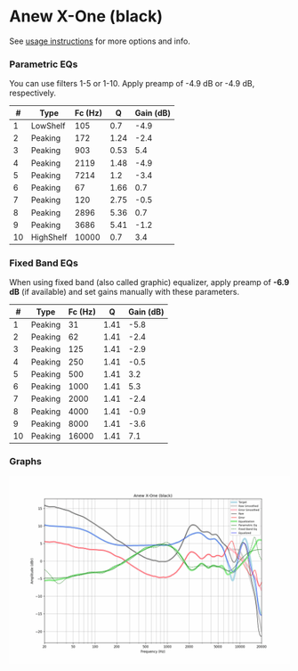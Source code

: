 # Anew X-One (black)
See [usage instructions](https://github.com/jaakkopasanen/AutoEq#usage) for more options and info.

### Parametric EQs
You can use filters 1-5 or 1-10. Apply preamp of -4.9 dB or -4.9 dB, respectively.

|   # | Type      |   Fc (Hz) |    Q |   Gain (dB) |
|-----|-----------|-----------|------|-------------|
|   1 | LowShelf  |       105 | 0.7  |        -4.9 |
|   2 | Peaking   |       172 | 1.24 |        -2.4 |
|   3 | Peaking   |       903 | 0.53 |         5.4 |
|   4 | Peaking   |      2119 | 1.48 |        -4.9 |
|   5 | Peaking   |      7214 | 1.2  |        -3.4 |
|   6 | Peaking   |        67 | 1.66 |         0.7 |
|   7 | Peaking   |       120 | 2.75 |        -0.5 |
|   8 | Peaking   |      2896 | 5.36 |         0.7 |
|   9 | Peaking   |      3686 | 5.41 |        -1.2 |
|  10 | HighShelf |     10000 | 0.7  |         3.4 |

### Fixed Band EQs
When using fixed band (also called graphic) equalizer, apply preamp of **-6.9 dB** (if available) and set gains manually with these parameters.

|   # | Type    |   Fc (Hz) |    Q |   Gain (dB) |
|-----|---------|-----------|------|-------------|
|   1 | Peaking |        31 | 1.41 |        -5.8 |
|   2 | Peaking |        62 | 1.41 |        -2.4 |
|   3 | Peaking |       125 | 1.41 |        -2.9 |
|   4 | Peaking |       250 | 1.41 |        -0.5 |
|   5 | Peaking |       500 | 1.41 |         3.2 |
|   6 | Peaking |      1000 | 1.41 |         5.3 |
|   7 | Peaking |      2000 | 1.41 |        -2.4 |
|   8 | Peaking |      4000 | 1.41 |        -0.9 |
|   9 | Peaking |      8000 | 1.41 |        -3.6 |
|  10 | Peaking |     16000 | 1.41 |         7.1 |

### Graphs
![](./Anew%20X-One%20(black).png)
